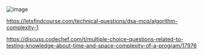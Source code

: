 ![image](https://user-images.githubusercontent.com/72299595/122929293-6648eb80-d388-11eb-87e2-e18931271617.png)

https://letsfindcourse.com/technical-questions/dsa-mcq/algorithm-complexity-1

https://discuss.codechef.com/t/multiple-choice-questions-related-to-testing-knowledge-about-time-and-space-complexity-of-a-program/17976


